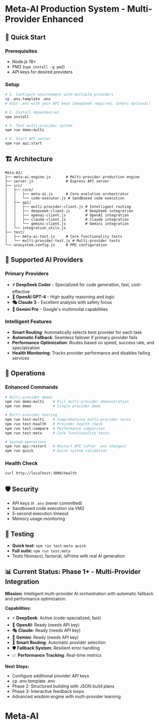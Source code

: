 # Meta-AI Production System - Multi-Provider Enhanced

## 🚀 Quick Start

### Prerequisites
- Node.js 18+
- PM2 (`npm install -g pm2`)
- API keys for desired providers

### Setup
```bash
# 1. Configure environment with multiple providers
cp .env.template .env
# Edit .env with your API keys (DeepSeek required, others optional)

# 2. Install dependencies
npm install

# 3. Test multi-provider system
npm run demo:multi

# 4. Start API server
npm run api:start
```

## 🏗️ Architecture

```
Meta-AI/
├── meta-ai-engine.js       # Multi-provider production engine
├── server.js               # Express API server
├── src/
│   ├── core/
│   │   ├── meta-ai.js      # Core evolution orchestrator  
│   │   └── code-executor.js # Sandboxed code execution
│   ├── api/
│   │   ├── multi-provider-client.js # Intelligent routing
│   │   ├── deepseek-client.js       # DeepSeek integration
│   │   ├── openai-client.js         # OpenAI integration
│   │   ├── claude-client.js         # Claude integration
│   │   └── gemini-client.js         # Gemini integration
│   └── integration_utils.js
├── test/
│   ├── meta-ai-test.js     # Core functionality tests
│   └── multi-provider-test.js # Multi-provider tests
└── ecosystem.config.js     # PM2 configuration
```

## 🤖 Supported AI Providers

### **Primary Providers**
- **⚡ DeepSeek Coder** - Specialized for code generation, fast, cost-effective
- **🧠 OpenAI GPT-4** - High quality reasoning and logic
- **🎭 Claude 3** - Excellent analysis with safety focus  
- **💎 Gemini Pro** - Google's multimodal capabilities

### **Intelligent Features**
- **Smart Routing**: Automatically selects best provider for each task
- **Automatic Fallback**: Seamless failover if primary provider fails
- **Performance Optimization**: Routes based on speed, success rate, and specialization
- **Health Monitoring**: Tracks provider performance and disables failing services

## 🔧 Operations

### Enhanced Commands
```bash
# Multi-provider demos
npm run demo:multi    # Full multi-provider demonstration
npm run demo          # Single provider demo

# Multi-provider testing
npm run test:multi    # Comprehensive multi-provider tests
npm run test:health   # Provider health check
npm run test:compare  # Performance comparison
npm run test:meta     # Core functionality tests

# System operations
npm run api:restart   # Restart API (after .env changes)
npm run quick         # Quick system validation
```

### Health Check
```bash
curl http://localhost:3000/health
```

## 🛡️ Security
- API keys in `.env` (never committed)
- Sandboxed code execution via VM2
- 5-second execution timeout
- Memory usage monitoring

## 🧪 Testing
- **Quick test:** `npm run test:meta quick`
- **Full suite:** `npm run test:meta`
- Tests fibonacci, factorial, isPrime with real AI generation

## 📊 Current Status: Phase 1+ - Multi-Provider Integration
**Mission:** Intelligent multi-provider AI orchestration with automatic fallback and performance optimization.

**Capabilities:**
- ⚡ **DeepSeek**: Active (code-specialized, fast)
- 🧠 **OpenAI**: Ready (needs API key)
- 🎭 **Claude**: Ready (needs API key)  
- 💎 **Gemini**: Ready (needs API key)
- 🔄 **Smart Routing**: Automatic provider selection
- 🛡️ **Fallback System**: Resilient error handling
- 📈 **Performance Tracking**: Real-time metrics

**Next Steps:**
- Configure additional provider API keys
- cp .env.template .env
- Phase 2: Structured building with JSON build plans
- Phase 3: Interactive feedback loops
- Advanced wisdom engine with multi-provider learning
# Meta-AI
